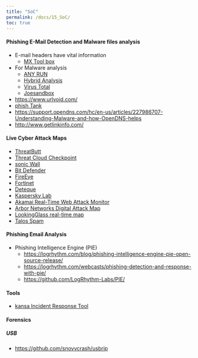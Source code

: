```yaml
---
title: "SoC"
permalink: /docs/15_SoC/
toc: true
---
```


#### Phishing E-Mail Detection and Malware files analysis
- E-mail headers have vital information
  - [MX Tool box](https://mxtoolbox.com/EmailHeaders.aspx) 
- For Malware analysis 
  - [ANY RUN](https://any.run/)
  - [Hybrid Analysis](https://www.hybrid-analysis.com/)
  - [Virus Total](https://www.virustotal.com/gui/home/upload)
  - [Joesandbox](https://www.joesandbox.com/)
- https://www.urlvoid.com/
- [phish Tank](https://www.phishtank.com/)
- https://support.opendns.com/hc/en-us/articles/227986707-Understanding-Malware-and-how-OpenDNS-helps
- http://www.getlinkinfo.com/

#### Live Cyber Attack Maps 
- [ThreatButt](https://threatbutt.com/map/)
- [Threat Cloud Checkpoint](https://threatmap.checkpoint.com/)
- [sonic Wall](https://securitycenter.sonicwall.com/m/page/worldwide-attacks)
- [Bit Defender](https://threatmap.bitdefender.com/)
- [FireEye](https://www.fireeye.com/cyber-map/threat-map.html)
- [Fortinet](https://threatmap.fortiguard.com/)
- [Deteque](https://www.deteque.com/live-threat-map/)
- [Kaspersky Lab](https://cybermap.kaspersky.com/)
- [Akamai Real-Time Web Attack Monitor](https://www.akamai.com/es/es/resources/visualizing-akamai/real-time-web-monitor.jsp?tab=attacks&theme=dark)
- [Arbor Networks Digital Attack Map](https://www.digitalattackmap.com/#anim=1&color=0&country=ALL&list=0&time=18168&view=map)
- [LookingGlass real-time map](https://map.lookingglasscyber.com/)
- [Talos Spam](https://talosintelligence.com/fullpage_maps/pulse)


#### Phishing Email Analysis
- Phishing Intelligence Engine (PIE)
  - https://logrhythm.com/blog/phishing-intelligence-engine-pie-open-source-release/
  - https://logrhythm.com/webcasts/phishing-detection-and-response-with-pie/
  - https://github.com/LogRhythm-Labs/PIE/
  
  
  
  
#### Tools
- [kansa Incident Response Tool](https://github.com/davehull/Kansa)

#### Forensics
##### USB
- https://github.com/snovvcrash/usbrip
